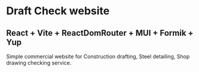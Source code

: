 # Draft Check website

## React + Vite + ReactDomRouter + MUI + Formik + Yup

Simple commercial website for Construction drafting, Steel detailing, Shop drawing checking service.
